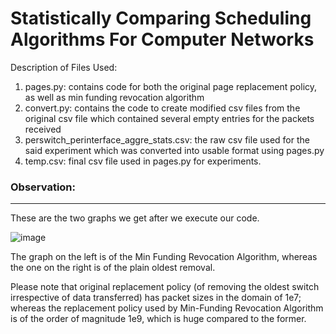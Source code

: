 # Statistically Comparing Scheduling Algorithms For Computer Networks


Description of Files Used:

1. pages.py: contains code for both the original page replacement policy, as well as min funding revocation algorithm
2. convert.py: contains the code to create modified csv files from the original csv file which contained several empty entries for the packets received
3. perswitch_perinterface_aggre_stats.csv: the raw csv file used for the said experiment which was converted into usable format using pages.py
4. temp.csv: final csv file used in pages.py for experiments.

<h3>Observation:</h3>
  <hr>
  
  These are the two graphs we get after we execute our code. 
  
  ![image](https://user-images.githubusercontent.com/99542174/169622677-b6ed6002-3559-4be9-88ed-0bf4c4de41c0.png)
  
  The graph on the left is of the Min Funding Revocation Algorithm, whereas the one on the right is of the plain oldest removal.

  
  Please note that original replacement policy (of removing the oldest switch irrespective of data transferred) has packet sizes in the domain of 1e7; whereas the replacement policy used by Min-Funding Revocation Algorithm is of the order of magnitude 1e9, which is huge compared to the former.
  
